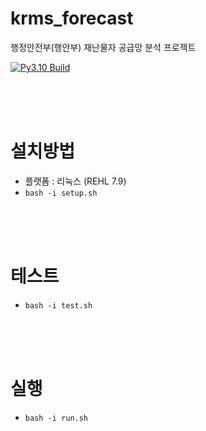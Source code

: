 # krms_forecast

행정안전부(행안부) 재난물자 공급망 분석 프로젝트

[![Py3.10 Build](https://github.com/ba-bimatrix/MOIS/actions/workflows/Py3.10%20Build.yml/badge.svg)](https://github.com/ba-bimatrix/MOIS/actions/workflows/Py3.10%20Build.yml)

<br><br><br>

# 설치방법
- 플랫폼 : 리눅스 (REHL 7.9)
- ```bash -i setup.sh```

<br><br><br>

# 테스트
- ```bash -i test.sh```

<br><br><br>

# 실행
- ```bash -i run.sh```

<br><br><br>
